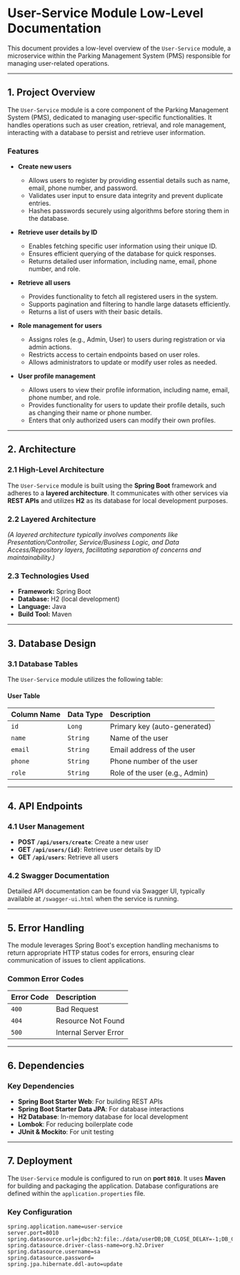 # User-Service Module Low-Level Documentation

This document provides a low-level overview of the `User-Service` module, a microservice within the Parking Management System (PMS) responsible for managing user-related operations.

---

## 1. Project Overview

The `User-Service` module is a core component of the Parking Management System (PMS), dedicated to managing user-specific functionalities. It handles operations such as user creation, retrieval, and role management, interacting with a database to persist and retrieve user information.

### Features

* **Create new users**
    * Allows users to register by providing essential details such as name, email, phone number, and password.
    * Validates user input to ensure data integrity and prevent duplicate entries.
    * Hashes passwords securely using algorithms before storing them in the database.

* **Retrieve user details by ID**
    * Enables fetching specific user information using their unique ID.
    * Ensures efficient querying of the database for quick responses.
    * Returns detailed user information, including name, email, phone number, and role.

* **Retrieve all users**
    * Provides functionality to fetch all registered users in the system.
    * Supports pagination and filtering to handle large datasets efficiently.
    * Returns a list of users with their basic details.

* **Role management for users**
    * Assigns roles (e.g., Admin, User) to users during registration or via admin actions.
    * Restricts access to certain endpoints based on user roles.
    * Allows administrators to update or modify user roles as needed.

* **User profile management**
    * Allows users to view their profile information, including name, email, phone number, and role.
    * Provides functionality for users to update their profile details, such as changing their name or phone number.
    * Enters that only authorized users can modify their own profiles.

---

## 2. Architecture

### 2.1 High-Level Architecture

The `User-Service` module is built using the **Spring Boot** framework and adheres to a **layered architecture**. It communicates with other services via **REST APIs** and utilizes **H2** as its database for local development purposes.

### 2.2 Layered Architecture

*(A layered architecture typically involves components like Presentation/Controller, Service/Business Logic, and Data Access/Repository layers, facilitating separation of concerns and maintainability.)*

### 2.3 Technologies Used

* **Framework:** Spring Boot
* **Database:** H2 (local development)
* **Language:** Java
* **Build Tool:** Maven

---

## 3. Database Design

### 3.1 Database Tables

The `User-Service` module utilizes the following table:

#### User Table

| Column Name | Data Type | Description |
| :---------- | :-------- | :----------------------------- |
| `id` | `Long` | Primary key (auto-generated) |
| `name` | `String` | Name of the user |
| `email` | `String` | Email address of the user |
| `phone` | `String` | Phone number of the user |
| `role` | `String` | Role of the user (e.g., Admin) |

---

## 4. API Endpoints

### 4.1 User Management

* **POST `/api/users/create`**: Create a new user
* **GET `/api/users/{id}`**: Retrieve user details by ID
* **GET `/api/users`**: Retrieve all users

### 4.2 Swagger Documentation

Detailed API documentation can be found via Swagger UI, typically available at `/swagger-ui.html` when the service is running.

---

## 5. Error Handling

The module leverages Spring Boot's exception handling mechanisms to return appropriate HTTP status codes for errors, ensuring clear communication of issues to client applications.

### Common Error Codes

| Error Code | Description |
| :--------- | :-------------------- |
| `400` | Bad Request |
| `404` | Resource Not Found |
| `500` | Internal Server Error |

---

## 6. Dependencies

### Key Dependencies

* **Spring Boot Starter Web**: For building REST APIs
* **Spring Boot Starter Data JPA**: For database interactions
* **H2 Database**: In-memory database for local development
* **Lombok**: For reducing boilerplate code
* **JUnit & Mockito**: For unit testing

---

## 7. Deployment

The `User-Service` module is configured to run on **port `8010`**. It uses **Maven** for building and packaging the application. Database configurations are defined within the `application.properties` file.

### Key Configuration

```properties
spring.application.name=user-service
server.port=8010
spring.datasource.url=jdbc:h2:file:./data/userDB;DB_CLOSE_DELAY=-1;DB_CLOSE_ON_EXIT=FALSE
spring.datasource.driver-class-name=org.h2.Driver
spring.datasource.username=sa
spring.datasource.password=
spring.jpa.hibernate.ddl-auto=update

